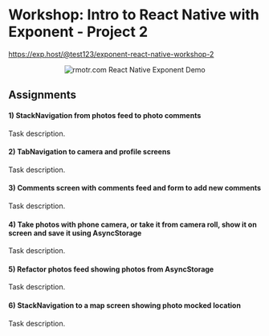 # Workshop: Intro to React Native with Exponent - Project 2

https://exp.host/@test123/exponent-react-native-workshop-2

<p align='center'>
  <img
      src="http://i.imgur.com/6nKFtpW.jpg"
      alt="rmotr.com React Native Exponent Demo" />
</p>

## Assignments

#### 1) StackNavigation from photos feed to photo comments

Task description.

#### 2) TabNavigation to camera and profile screens

Task description.

#### 3) Comments screen with comments feed and form to add new comments

Task description.

#### 4) Take photos with phone camera, or take it from camera roll, show it on screen and save it using AsyncStorage

Task description.

#### 5) Refactor photos feed showing photos from AsyncStorage

Task description.

#### 6) StackNavigation to a map screen showing photo mocked location

Task description.
